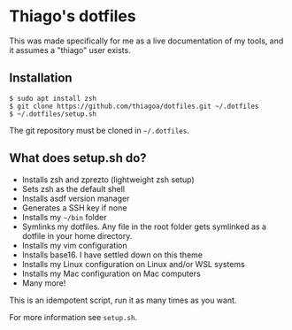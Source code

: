 # Thiago's dotfiles

This was made specifically for me as a live documentation of my tools, and it
assumes a "thiago" user exists.

## Installation

    $ sudo apt install zsh
    $ git clone https://github.com/thiagoa/dotfiles.git ~/.dotfiles
    $ ~/.dotfiles/setup.sh

The git repository must be cloned in `~/.dotfiles`.

## What does setup.sh do?

- Installs zsh and zprezto (lightweight zsh setup)
- Sets zsh as the default shell
- Installs asdf version manager
- Generates a SSH key if none
- Installs my `~/bin` folder
- Symlinks my dotfiles. Any file in the root folder gets symlinked as a dotfile
  in your home directory.
- Installs my vim configuration
- Installs base16. I have settled down on this theme
- Installs my Linux configuration on Linux and/or WSL systems
- Installs my Mac configuration on Mac computers
- Many more!

This is an idempotent script, run it as many times as you want.

For more information see `setup.sh`.
